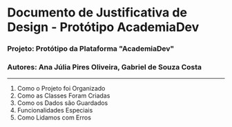 # Documento de Justificativa de Design - Protótipo AcademiaDev
### Projeto: Protótipo da Plataforma "AcademiaDev"
### Autores: Ana Júlia Pires Oliveira, Gabriel de Souza Costa
---

1. Como o Projeto foi Organizado
2. Como as Classes Foram Criadas
3. Como os Dados são Guardados
4. Funcionalidades Especiais
5. Como Lidamos com Erros
